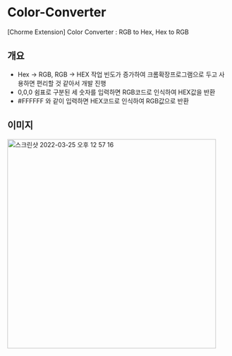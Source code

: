 # Color-Converter
[Chorme Extension] Color Converter : RGB to Hex, Hex to RGB

## 개요
- Hex -> RGB, RGB -> HEX 작업 빈도가 증가하여 크롬확장프로그램으로 두고 사용하면 편리할 것 같아서 개발 진행
- 0,0,0 쉼표로 구분된 세 숫자를 입력하면 RGB코드로 인식하여 HEX값을 반환
- #FFFFFF 와 같이 입력하면 HEX코드로 인식하여 RGB값으로 반환

## 이미지
<img width="473" alt="스크린샷 2022-03-25 오후 12 57 16" src="https://user-images.githubusercontent.com/61059893/160051464-97ce7908-824c-4163-a341-851285867461.png">
